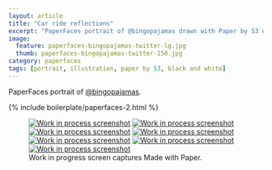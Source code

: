 ```yaml
---
layout: article
title: "Car ride reflections"
excerpt: "PaperFaces portrait of @bingopajamas drawn with Paper by 53 on an iPad."
image: 
  feature: paperfaces-bingopajamas-twitter-lg.jpg
  thumb: paperfaces-bingopajamas-twitter-150.jpg
category: paperfaces
tags: [portrait, illustration, paper by 53, black and white]
---
```


PaperFaces portrait of [@bingopajamas](http://twitter.com/bingopajamas).

{% include boilerplate/paperfaces-2.html %}

<figure class="third">
  <a href="{{ site.url }}/images/paperfaces-bingopajamas-process-1-lg.jpg"><img src="{{ site.url }}/images/paperfaces-bingopajamas-process-1-600.jpg" alt="Work in process screenshot"></a>
  <a href="{{ site.url }}/images/paperfaces-bingopajamas-process-2-lg.jpg"><img src="{{ site.url }}/images/paperfaces-bingopajamas-process-2-600.jpg" alt="Work in process screenshot"></a>
  <a href="{{ site.url }}/images/paperfaces-bingopajamas-process-3-lg.jpg"><img src="{{ site.url }}/images/paperfaces-bingopajamas-process-3-600.jpg" alt="Work in process screenshot"></a>
  <a href="{{ site.url }}/images/paperfaces-bingopajamas-process-4-lg.jpg"><img src="{{ site.url }}/images/paperfaces-bingopajamas-process-4-600.jpg" alt="Work in process screenshot"></a>
  <a href="{{ site.url }}/images/paperfaces-bingopajamas-process-5-lg.jpg"><img src="{{ site.url }}/images/paperfaces-bingopajamas-process-5-600.jpg" alt="Work in process screenshot"></a>
  <a href="{{ site.url }}/images/paperfaces-bingopajamas-process-6-lg.jpg"><img src="{{ site.url }}/images/paperfaces-bingopajamas-process-6-600.jpg" alt="Work in process screenshot"></a>
  <a href="{{ site.url }}/images/paperfaces-bingopajamas-process-7-lg.jpg"><img src="{{ site.url }}/images/paperfaces-bingopajamas-process-7-600.jpg" alt="Work in process screenshot"></a>
  <figcaption>Work in progress screen captures Made with Paper.</figcaption>
</figure>